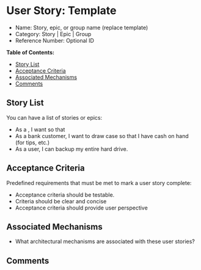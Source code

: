 # User Story: Template

* Name: Story, epic, or group name (replace template)
* Category: Story | Epic | Group
* Reference Number: Optional ID

**Table of Contents:**
* [Story List](user_story.md#story-list)
* [Acceptance Criteria](user_story.md#acceptance-criteria)
* [Associated Mechanisms](user_story.md#associated-mechanisms)
* [Comments](user_story.md#comments)

## Story List

You can have a list of stories or epics:

* As a <type of user>, I want <some goal> so that <some reason.>
* As a bank customer, I want to draw case so that I have cash on hand (for tips, etc.)
* As a user, I can backup my entire hard drive.

## Acceptance Criteria
Predefined requirements that must be met to mark a user story complete:
* Acceptance criteria should be testable.
* Criteria should be clear and concise
* Acceptance criteria should provide user perspective

## Associated Mechanisms

* What architectural mechanisms are associated with these user stories?

## Comments
